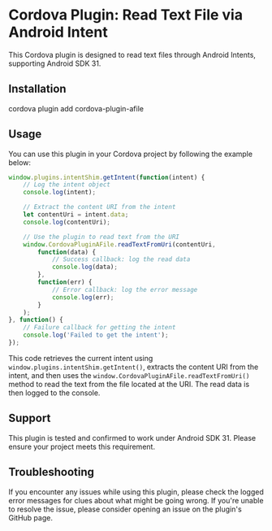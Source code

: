 # Cordova Plugin: Read Text File via Android Intent

This Cordova plugin is designed to read text files through Android Intents, supporting Android SDK 31.
## Installation

cordova plugin add cordova-plugin-afile



## Usage

You can use this plugin in your Cordova project by following the example below:

```javascript
window.plugins.intentShim.getIntent(function(intent) {
    // Log the intent object
    console.log(intent);

    // Extract the content URI from the intent
    let contentUri = intent.data;
    console.log(contentUri);

    // Use the plugin to read text from the URI
    window.CordovaPluginAFile.readTextFromUri(contentUri, 
        function(data) {
            // Success callback: log the read data
            console.log(data);
        }, 
        function(err) {
            // Error callback: log the error message
            console.log(err);
        }
    );
}, function() {
    // Failure callback for getting the intent
    console.log('Failed to get the intent');
});
```

This code retrieves the current intent using `window.plugins.intentShim.getIntent()`, extracts the content URI from the intent, and then uses the `window.CordovaPluginAFile.readTextFromUri()` method to read the text from the file located at the URI. The read data is then logged to the console.

## Support

This plugin is tested and confirmed to work under Android SDK 31. Please ensure your project meets this requirement.

## Troubleshooting

If you encounter any issues while using this plugin, please check the logged error messages for clues about what might be going wrong. If you're unable to resolve the issue, please consider opening an issue on the plugin's GitHub page.